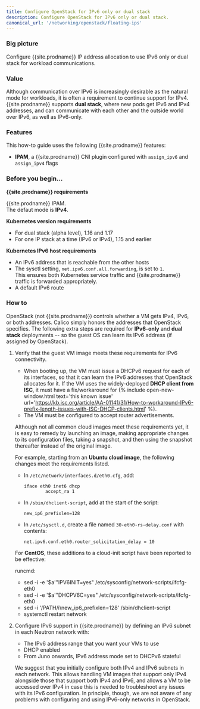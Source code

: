 ```yaml
---
title: Configure OpenStack for IPv6 only or dual stack
description: Configure OpenStack for IPv6 only or dual stack. 
canonical_url: '/networking/openstack/floating-ips'
---
```


### Big picture

Configure {{site.prodname}} IP address allocation to use IPv6 only or dual stack for workload communications.

### Value

Although communication over IPv6 is increasingly desirable as the natural mode for workloads, it is often a requirement to continue support for IPv4. {{site.prodname}} supports **dual stack**, where new pods get IPv6 and IPv4 addresses, and can communicate with each other and the outside world over IPv6, as well as IPv6-only. 

### Features

This how-to guide uses the following {{site.prodname}} features:

- **IPAM**, a {{site.prodname}} CNI plugin configured with `assign_ipv6` and `assign_ipv4` flags

### Before you begin...

**{{site.prodname}} requirements** 

  {{site.prodname}} IPAM.  
  The defaut mode is **IPv4**.

**Kubernetes version requirements**
  - For dual stack (alpha level), 1.16 and 1.17 
  - For one IP stack at a time (IPv6 or IPv4), 1.15 and earlier 

**Kubernetes IPv6 host requirements**
  - An IPv6 address that is reachable from the other hosts
  - The sysctl setting, `net.ipv6.conf.all.forwarding`, is set to `1`.    
    This ensures both Kubernetes service traffic and {{site.prodname}} traffic is forwarded appropriately.
  - A default IPv6 route

### How to

OpenStack (not {{site.prodname}}) controls whether a VM gets IPv4, IPv6, or both addresses. Calico simply honors the addresses that OpenStack specifies. The following extra steps are required for **IPv6-only** and **dual stack** deployments -- so the guest OS can learn its IPv6 address (if assigned by OpenStack).

1. Verify that the guest VM image meets these requirements for IPv6 connectivity.   

    - When booting up, the VM must issue a DHCPv6 request for each of its interfaces, so that it can learn the IPv6 addresses that OpenStack allocates for it. If the VM uses the widely-deployed **DHCP client from ISC**, it must have a fix/workaround for {% include open-new-window.html text='this known issue' url='https://kb.isc.org/article/AA-01141/31/How-to-workaround-IPv6-prefix-length-issues-with-ISC-DHCP-clients.html' %}. 
    - The VM must be configured to accept router advertisements. 

   Although not all common cloud images meet these requirements yet, it is easy to remedy by launching an image, making appropriate changes to its configuration files, taking a snapshot, and then using the snapshot thereafter instead of the original image.

   For example, starting from an **Ubuntu cloud image**, the following changes meet the requirements listed.

   -   In `/etc/network/interfaces.d/eth0.cfg`, add:
   
           iface eth0 inet6 dhcp
                   accept_ra 1
   
   -   In `/sbin/dhclient-script`, add at the start of the script:
   
           new_ip6_prefixlen=128
   
   -   In `/etc/sysctl.d`, create a file named `30-eth0-rs-delay.conf` with
       contents:
   
           net.ipv6.conf.eth0.router_solicitation_delay = 10

   For **CentOS**, these additions to a cloud-init script have been reported to be effective:

     runcmd:
     - sed -i -e '$a'"IPV6INIT=yes" /etc/sysconfig/network-scripts/ifcfg-eth0
     - sed -i -e '$a'"DHCPV6C=yes" /etc/sysconfig/network-scripts/ifcfg-eth0
     - sed -i '/PATH/i\new_ip6_prefixlen=128' /sbin/dhclient-script
     - systemctl restart network

1. Configure IPv6 support in {{site.prodname}} by defining an IPv6 subnet in each Neutron network with:

   - The IPv6 address range that you want your VMs to use
   - DHCP enabled
   - From Juno onwards, IPv6 address mode set to DHCPv6 stateful

   We suggest that you initially configure both IPv4 and IPv6 subnets in each network. This allows handling VM images that support only IPv4 alongside those that support both IPv4 and IPv6, and allows a VM to be accessed over IPv4 in case this is needed to troubleshoot any issues with its IPv6 configuration. In principle, though, we are not aware of any problems with configuring and using IPv6-only networks in OpenStack.